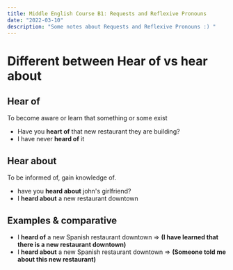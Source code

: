 ```yaml
---
title: Middle English Course B1: Requests and Reflexive Pronouns
date: "2022-03-10" 
description: "Some notes about Requests and Reflexive Pronouns :) "
---
```


<!-- date: año-mes-día -->

# Different between Hear of vs hear about

## Hear of

To become aware or learn that something or some exist

- Have you **heart of** that new restaurant they are building?
- I have never **heard of** it

## Hear about

To be informed of, gain knowledge of.

- have you **heard about** john's girlfriend?
- I **heard about** a new restaurant downtown

## Examples & comparative

- I **heard of** a new Spanish restaurant downtown => **(I have learned that there is a new restaurant downtown)**
- I **heard about** a new Spanish restaurant downtown => **(Someone told me about this new restaurant)**

